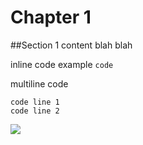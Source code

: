 # Chapter 1

##Section 1
content blah blah

inline code example
`code`

multiline code
```
code line 1
code line 2
```

![](IMG_20160202_101508.jpg)